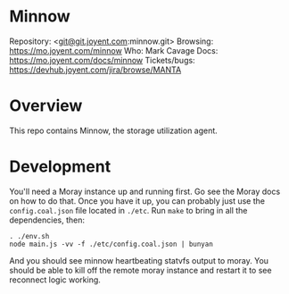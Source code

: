 <!--
    This Source Code Form is subject to the terms of the Mozilla Public
    License, v. 2.0. If a copy of the MPL was not distributed with this
    file, You can obtain one at http://mozilla.org/MPL/2.0/.
-->

<!--
    Copyright (c) 2014, Joyent, Inc.
-->

# Minnow

Repository: <git@git.joyent.com:minnow.git>
Browsing: <https://mo.joyent.com/minnow>
Who: Mark Cavage
Docs: <https://mo.joyent.com/docs/minnow>
Tickets/bugs: <https://devhub.joyent.com/jira/browse/MANTA>


# Overview

This repo contains Minnow, the storage utilization agent.

# Development

You'll need a Moray instance up and running first. Go see the Moray docs on how
to do that. Once you have it up, you can probably just use the
`config.coal.json` file located in `./etc`.  Run `make` to bring in all the
dependencies, then:

    . ./env.sh
	node main.js -vv -f ./etc/config.coal.json | bunyan

And you should see minnow heartbeating statvfs output to moray.  You should be
able to kill off the remote moray instance and restart it to see reconnect logic
working.
